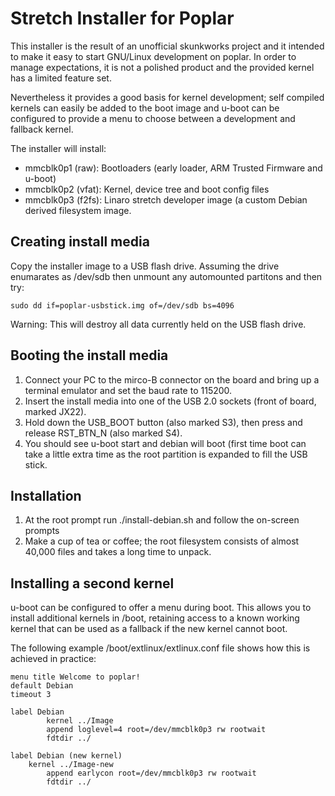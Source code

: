 Stretch Installer for Poplar
============================

This installer is the result of an unofficial skunkworks project and
it intended to make it easy to start GNU/Linux development on poplar.
In order to manage expectations, it is not a polished product and the
provided kernel has a limited feature set.

Nevertheless it provides a good basis for kernel development; self
compiled kernels can easily be added to the boot image and u-boot can
be configured to provide a menu to choose between a development and
fallback kernel.

The installer will install:

 * mmcblk0p1 (raw): Bootloaders (early loader, ARM Trusted Firmware and u-boot)
 * mmcblk0p2 (vfat): Kernel, device tree and boot config files
 * mmcblk0p3 (f2fs): Linaro stretch developer image (a custom Debian derived
   filesystem image.

Creating install media
----------------------

Copy the installer image to a USB flash drive. Assuming the drive
enumarates as /dev/sdb then unmount any automounted partitons and then try:

    sudo dd if=poplar-usbstick.img of=/dev/sdb bs=4096

Warning: This will destroy all data currently held on the USB flash drive.

Booting the install media
-------------------------

1. Connect your PC to the mirco-B connector on the board and bring up
   a terminal emulator and set the baud rate to 115200.
2. Insert the install media into one of the USB 2.0 sockets (front of
   board, marked JX22).
3. Hold down the USB_BOOT button (also marked S3), then press and
   release RST_BTN_N (also marked S4).
4. You should see u-boot start and debian will boot (first time boot
   can take a little extra time as the root partition is expanded to
   fill the USB stick.

Installation
------------

1. At the root prompt run ./install-debian.sh and follow the on-screen
   prompts
2. Make a cup of tea or coffee; the root filesystem consists of almost
   40,000 files and takes a long time to unpack.

Installing a second kernel
--------------------------

u-boot can be configured to offer a menu during boot. This allows you to
install additional kernels in /boot, retaining access to a known working
kernel that can be used as a fallback if the new kernel cannot boot.

The following example /boot/extlinux/extlinux.conf file shows how this
is achieved in practice:

~~~
menu title Welcome to poplar!
default Debian
timeout 3

label Debian
        kernel ../Image
        append loglevel=4 root=/dev/mmcblk0p3 rw rootwait
        fdtdir ../

label Debian (new kernel)
	kernel ../Image-new
        append earlycon root=/dev/mmcblk0p3 rw rootwait
        fdtdir ../
~~~
